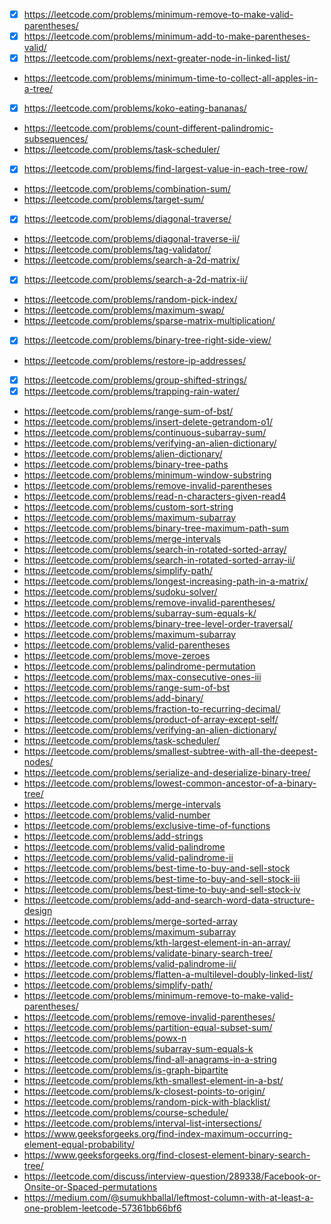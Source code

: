 - [x] https://leetcode.com/problems/minimum-remove-to-make-valid-parentheses/
- [x] https://leetcode.com/problems/minimum-add-to-make-parentheses-valid/
- [x] https://leetcode.com/problems/next-greater-node-in-linked-list/
- https://leetcode.com/problems/minimum-time-to-collect-all-apples-in-a-tree/
- [x] https://leetcode.com/problems/koko-eating-bananas/
- https://leetcode.com/problems/count-different-palindromic-subsequences/
- https://leetcode.com/problems/task-scheduler/
- [x] https://leetcode.com/problems/find-largest-value-in-each-tree-row/
- https://leetcode.com/problems/combination-sum/
- https://leetcode.com/problems/target-sum/
- [x] https://leetcode.com/problems/diagonal-traverse/
- https://leetcode.com/problems/diagonal-traverse-ii/
- https://leetcode.com/problems/tag-validator/
- https://leetcode.com/problems/search-a-2d-matrix/
- [x] https://leetcode.com/problems/search-a-2d-matrix-ii/
- https://leetcode.com/problems/random-pick-index/
- https://leetcode.com/problems/maximum-swap/
- https://leetcode.com/problems/sparse-matrix-multiplication/
- [x] https://leetcode.com/problems/binary-tree-right-side-view/
- https://leetcode.com/problems/restore-ip-addresses/
- [x] https://leetcode.com/problems/group-shifted-strings/
- [x] https://leetcode.com/problems/trapping-rain-water/
- https://leetcode.com/problems/range-sum-of-bst/
- https://leetcode.com/problems/insert-delete-getrandom-o1/
- https://leetcode.com/problems/continuous-subarray-sum/
- https://leetcode.com/problems/verifying-an-alien-dictionary/
- https://leetcode.com/problems/alien-dictionary/
- https://leetcode.com/problems/binary-tree-paths
- https://leetcode.com/problems/minimum-window-substring
- https://leetcode.com/problems/remove-invalid-parentheses
- https://leetcode.com/problems/read-n-characters-given-read4 
- https://leetcode.com/problems/custom-sort-string
- https://leetcode.com/problems/maximum-subarray
- https://leetcode.com/problems/binary-tree-maximum-path-sum
- https://leetcode.com/problems/merge-intervals
- https://leetcode.com/problems/search-in-rotated-sorted-array/
- https://leetcode.com/problems/search-in-rotated-sorted-array-ii/
- https://leetcode.com/problems/simplify-path/
- https://leetcode.com/problems/longest-increasing-path-in-a-matrix/
- https://leetcode.com/problems/sudoku-solver/
- https://leetcode.com/problems/remove-invalid-parentheses/
- https://leetcode.com/problems/subarray-sum-equals-k/
- https://leetcode.com/problems/binary-tree-level-order-traversal/
- https://leetcode.com/problems/maximum-subarray
- https://leetcode.com/problems/valid-parentheses
- https://leetcode.com/problems/move-zeroes
- https://leetcode.com/problems/palindrome-permutation
- https://leetcode.com/problems/max-consecutive-ones-iii
- https://leetcode.com/problems/range-sum-of-bst
- https://leetcode.com/problems/add-binary/
- https://leetcode.com/problems/fraction-to-recurring-decimal/
- https://leetcode.com/problems/product-of-array-except-self/
- https://leetcode.com/problems/verifying-an-alien-dictionary/
- https://leetcode.com/problems/task-scheduler/
- https://leetcode.com/problems/smallest-subtree-with-all-the-deepest-nodes/
- https://leetcode.com/problems/serialize-and-deserialize-binary-tree/
- https://leetcode.com/problems/lowest-common-ancestor-of-a-binary-tree/
- https://leetcode.com/problems/merge-intervals
- https://leetcode.com/problems/valid-number
- https://leetcode.com/problems/exclusive-time-of-functions
- https://leetcode.com/problems/add-strings
- https://leetcode.com/problems/valid-palindrome
- https://leetcode.com/problems/valid-palindrome-ii
- https://leetcode.com/problems/best-time-to-buy-and-sell-stock
- https://leetcode.com/problems/best-time-to-buy-and-sell-stock-iii
- https://leetcode.com/problems/best-time-to-buy-and-sell-stock-iv
- https://leetcode.com/problems/add-and-search-word-data-structure-design
- https://leetcode.com/problems/merge-sorted-array
- https://leetcode.com/problems/maximum-subarray
- https://leetcode.com/problems/kth-largest-element-in-an-array/ 
- https://leetcode.com/problems/validate-binary-search-tree/ 
- https://leetcode.com/problems/valid-palindrome-ii/ 
- https://leetcode.com/problems/flatten-a-multilevel-doubly-linked-list/ 
- https://leetcode.com/problems/simplify-path/ 
- https://leetcode.com/problems/minimum-remove-to-make-valid-parentheses/ 
- https://leetcode.com/problems/remove-invalid-parentheses/
- https://leetcode.com/problems/partition-equal-subset-sum/
- https://leetcode.com/problems/powx-n 
- https://leetcode.com/problems/subarray-sum-equals-k
- https://leetcode.com/problems/find-all-anagrams-in-a-string
- https://leetcode.com/problems/is-graph-bipartite 
- https://leetcode.com/problems/kth-smallest-element-in-a-bst/
- https://leetcode.com/problems/k-closest-points-to-origin/
- https://leetcode.com/problems/random-pick-with-blacklist/
- https://leetcode.com/problems/course-schedule/
- https://leetcode.com/problems/interval-list-intersections/
- https://www.geeksforgeeks.org/find-index-maximum-occurring-element-equal-probability/
- https://www.geeksforgeeks.org/find-closest-element-binary-search-tree/
- https://leetcode.com/discuss/interview-question/289338/Facebook-or-Onsite-or-Spaced-permutations
- https://medium.com/@sumukhballal/leftmost-column-with-at-least-a-one-problem-leetcode-57361bb66bf6
